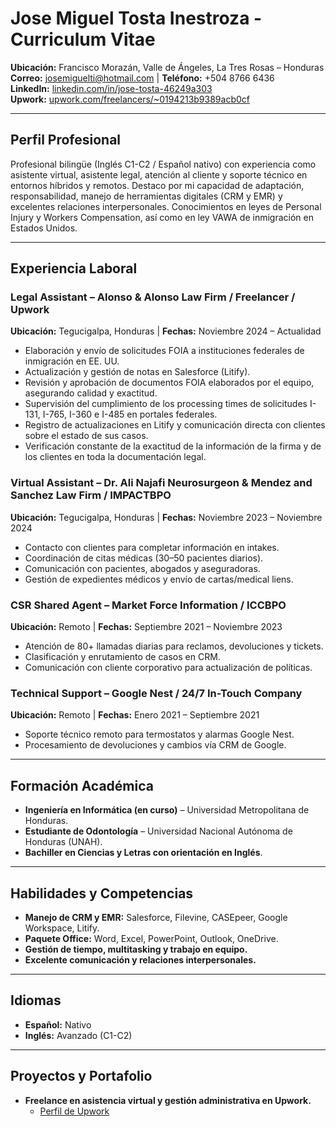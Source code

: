 # Jose Miguel Tosta Inestroza - Curriculum Vitae

**Ubicación:** Francisco Morazán, Valle de Ángeles, La Tres Rosas – Honduras  
**Correo:** [josemiguelti@hotmail.com](mailto:josemiguelti@hotmail.com) | **Teléfono:** +504 8766 6436  
**LinkedIn:** [linkedin.com/in/jose-tosta-46249a303](https://linkedin.com/in/jose-tosta-46249a303)  
**Upwork:** [upwork.com/freelancers/~0194213b9389acb0cf](https://upwork.com/freelancers/~0194213b9389acb0cf)

---

## Perfil Profesional
Profesional bilingüe (Inglés C1-C2 / Español nativo) con experiencia como asistente virtual, asistente legal, atención al cliente y soporte técnico en entornos híbridos y remotos. Destaco por mi capacidad de adaptación, responsabilidad, manejo de herramientas digitales (CRM y EMR) y excelentes relaciones interpersonales. Conocimientos en leyes de Personal Injury y Workers Compensation, así como en ley VAWA de inmigración en Estados Unidos.

---

## Experiencia Laboral

### Legal Assistant – Alonso & Alonso Law Firm / Freelancer / Upwork
**Ubicación:** Tegucigalpa, Honduras | **Fechas:** Noviembre 2024 – Actualidad  
- Elaboración y envío de solicitudes FOIA a instituciones federales de inmigración en EE. UU.  
- Actualización y gestión de notas en Salesforce (Litify).  
- Revisión y aprobación de documentos FOIA elaborados por el equipo, asegurando calidad y exactitud.  
- Supervisión del cumplimiento de los processing times de solicitudes I-131, I-765, I-360 e I-485 en portales federales.  
- Registro de actualizaciones en Litify y comunicación directa con clientes sobre el estado de sus casos.  
- Verificación constante de la exactitud de la información de la firma y de los clientes en toda la documentación legal.

### Virtual Assistant – Dr. Ali Najafi Neurosurgeon & Mendez and Sanchez Law Firm / IMPACTBPO
**Ubicación:** Tegucigalpa, Honduras | **Fechas:** Noviembre 2023 – Noviembre 2024  
- Contacto con clientes para completar información en intakes.  
- Coordinación de citas médicas (30–50 pacientes diarios).  
- Comunicación con pacientes, abogados y aseguradoras.  
- Gestión de expedientes médicos y envío de cartas/medical liens.

### CSR Shared Agent – Market Force Information / ICCBPO
**Ubicación:** Remoto | **Fechas:** Septiembre 2021 – Noviembre 2023  
- Atención de 80+ llamadas diarias para reclamos, devoluciones y tickets.  
- Clasificación y enrutamiento de casos en CRM.  
- Comunicación con cliente corporativo para actualización de políticas.

### Technical Support – Google Nest / 24/7 In-Touch Company
**Ubicación:** Remoto | **Fechas:** Enero 2021 – Septiembre 2021  
- Soporte técnico remoto para termostatos y alarmas Google Nest.  
- Procesamiento de devoluciones y cambios vía CRM de Google.

---

## Formación Académica
- **Ingeniería en Informática (en curso)** – Universidad Metropolitana de Honduras.  
- **Estudiante de Odontología** – Universidad Nacional Autónoma de Honduras (UNAH).  
- **Bachiller en Ciencias y Letras con orientación en Inglés**.

---

## Habilidades y Competencias
- **Manejo de CRM y EMR:** Salesforce, Filevine, CASEpeer, Google Workspace, Litify.  
- **Paquete Office:** Word, Excel, PowerPoint, Outlook, OneDrive.  
- **Gestión de tiempo, multitasking y trabajo en equipo.**  
- **Excelente comunicación y relaciones interpersonales.**

---

## Idiomas
- **Español:** Nativo  
- **Inglés:** Avanzado (C1-C2)

---

## Proyectos y Portafolio
- **Freelance en asistencia virtual y gestión administrativa en Upwork.**  
  - [Perfil de Upwork](https://upwork.com/freelancers/~0194213b9389acb0cf)
